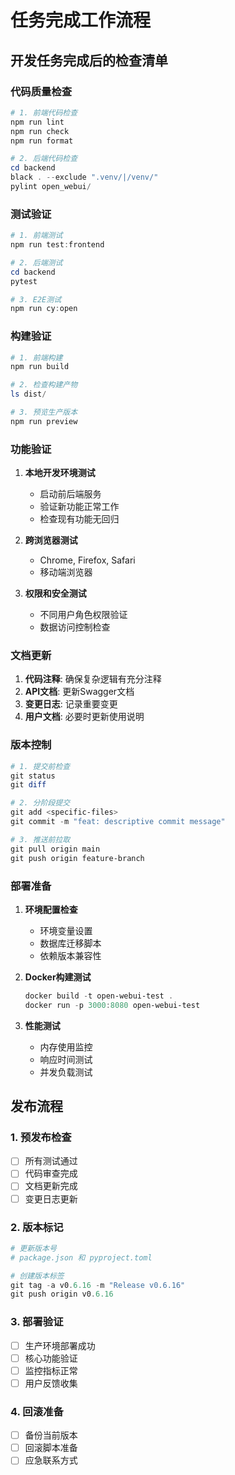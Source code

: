 # 任务完成工作流程

## 开发任务完成后的检查清单

### 代码质量检查
```powershell
# 1. 前端代码检查
npm run lint
npm run check
npm run format

# 2. 后端代码检查  
cd backend
black . --exclude ".venv/|/venv/"
pylint open_webui/
```

### 测试验证
```powershell
# 1. 前端测试
npm run test:frontend

# 2. 后端测试
cd backend
pytest

# 3. E2E测试
npm run cy:open
```

### 构建验证
```powershell
# 1. 前端构建
npm run build

# 2. 检查构建产物
ls dist/

# 3. 预览生产版本
npm run preview
```

### 功能验证
1. **本地开发环境测试**
   - 启动前后端服务
   - 验证新功能正常工作
   - 检查现有功能无回归

2. **跨浏览器测试**
   - Chrome, Firefox, Safari
   - 移动端浏览器

3. **权限和安全测试**
   - 不同用户角色权限验证
   - 数据访问控制检查

### 文档更新
1. **代码注释**: 确保复杂逻辑有充分注释
2. **API文档**: 更新Swagger文档
3. **变更日志**: 记录重要变更
4. **用户文档**: 必要时更新使用说明

### 版本控制
```powershell
# 1. 提交前检查
git status
git diff

# 2. 分阶段提交
git add <specific-files>
git commit -m "feat: descriptive commit message"

# 3. 推送前拉取
git pull origin main
git push origin feature-branch
```

### 部署准备
1. **环境配置检查**
   - 环境变量设置
   - 数据库迁移脚本
   - 依赖版本兼容性

2. **Docker构建测试**
   ```powershell
   docker build -t open-webui-test .
   docker run -p 3000:8080 open-webui-test
   ```

3. **性能测试**
   - 内存使用监控
   - 响应时间测试
   - 并发负载测试

## 发布流程

### 1. 预发布检查
- [ ] 所有测试通过
- [ ] 代码审查完成
- [ ] 文档更新完成
- [ ] 变更日志更新

### 2. 版本标记
```powershell
# 更新版本号
# package.json 和 pyproject.toml

# 创建版本标签
git tag -a v0.6.16 -m "Release v0.6.16"
git push origin v0.6.16
```

### 3. 部署验证
- [ ] 生产环境部署成功
- [ ] 核心功能验证
- [ ] 监控指标正常
- [ ] 用户反馈收集

### 4. 回滚准备
- [ ] 备份当前版本
- [ ] 回滚脚本准备
- [ ] 应急联系方式